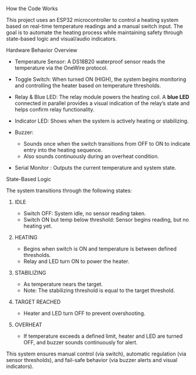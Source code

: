 

 How the Code Works

This project uses an ESP32 microcontroller to control a heating system based on real-time temperature readings and a manual switch input. The goal is to automate the heating process while maintaining safety through state-based logic and visual/audio indicators.

 Hardware Behavior Overview

* Temperature Sensor: A DS18B20 waterproof sensor reads the temperature via the OneWire protocol.
* Toggle Switch: When turned ON (HIGH), the system begins monitoring and controlling the heater based on temperature thresholds.
* Relay & Blue LED: The relay module powers the heating coil. A **blue LED** connected in parallel provides a visual indication of the relay’s state and helps confirm relay functionality.
* Indicator LED: Shows when the system is actively heating or stabilizing.
* Buzzer:

  * Sounds once when the switch transitions from OFF to ON to indicate entry into the heating sequence.
  * Also sounds continuously during an overheat condition.
* Serial Monitor : Outputs the current temperature and system state.

State-Based Logic

The system transitions through the following states:

1. IDLE

   * Switch OFF: System idle, no sensor reading taken.
   * Switch ON but temp below threshold: Sensor begins reading, but no heating yet.

2. HEATING

   * Begins when switch is ON and temperature is between defined thresholds.
   * Relay and LED turn ON to power the heater.

3. STABILIZING

   * As temperature nears the target.
   * Note: The stabilizing threshold is equal to the target threshold.

4. TARGET REACHED

   * Heater and LED turn OFF to prevent overshooting.

5. OVERHEAT

   * If temperature exceeds a defined limit, heater and LED are turned OFF, and buzzer sounds continuously for alert.



This system ensures manual control (via switch), automatic regulation (via sensor thresholds), and fail-safe behavior (via buzzer alerts and visual indicators).




